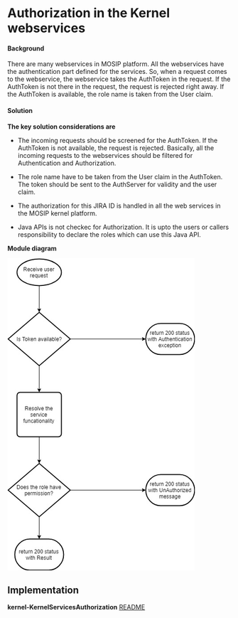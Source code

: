 ﻿# Authorization in the Kernel webservices

#### Background

There are many webservices in MOSIP platform. All the webservices have the authentication part defined for the services. So, when a request comes to the webservice, the webservice takes the AuthToken in the request. If the AuthToken is not there in the request, the request is rejected right away. If the AuthToken is available, the role name is taken from the User claim. 

#### Solution



**The key solution considerations are**


- The incoming requests should be screened for the AuthToken. If the AuthToken is not available, the request is rejected. Basically, all the incoming requests to the webservices should be filtered for Authentication and Authorization. 

- The role name have to be taken from the User claim in the AuthToken. The token should be sent to the AuthServer for validity and the user claim. 

- The authorization for this JIRA ID is handled in all the web services in the MOSIP kernel platform. 

- Java APIs is not checkec for Authorization. It is upto the users or callers responsibility to declare the roles which can use this Java API. 


**Module diagram**



![Module Diagram](_images/kernel-auth-fd.jpg)



## Implementation


**kernel-KernelServicesAuthorization** [README](../../../kernel/KernelServicesAuthorization/README.md)
